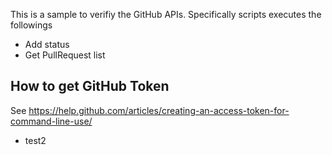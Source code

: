 This is a sample to verifiy the GitHub APIs. Specifically scripts executes the followings

* Add status
* Get PullRequest list



How to get GitHub Token
-----------------------------

See https://help.github.com/articles/creating-an-access-token-for-command-line-use/



- test2